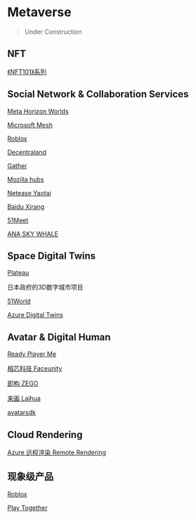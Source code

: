 # Metaverse

> Under Construction


## NFT
[《NFT101》系列](https://nft101.lfgkids.com/)

## Social Network & Collaboration Services

[Meta Horizon Worlds](https://www.oculus.com/horizon-worlds)

[Microsoft Mesh](https://www.microsoft.com/en-us/mesh)

[Roblox](https://www.roblox.com/)

[Decentraland](https://decentraland.org/)

[Gather](https://www.gather.town/)

[Mozilla hubs](https://hubs.mozilla.com/)

[Netease Yaotai](https://yaotai.163.com/)

[Baidu Xirang](https://vr.baidu.com/product/xirang)

[51Meet](https://www.51aes.com/)

[ANA SKY WHALE](https://www.anahd.co.jp/group/en/pr/202105/20210520.html)

## Space Digital Twins 

[Plateau](https://www.mlit.go.jp/plateau/)

日本政府的3D数字城市项目

[51World](https://www.51aes.com/)

[Azure Digital Twins](https://azure.microsoft.com/en-us/services/digital-twins/#overview)

## Avatar & Digital Human

[Ready Player Me](https://readyplayer.me/developers)

[相芯科技 Faceunity](https://www.faceunity.com/avatarx.html)

[即构 ZEGO](https://www.zego.im/product/avatar)

[来画 Laihua](https://www.laihua.com/meta)

[avatarsdk](https://avatarsdk.com/avatars/)

## Cloud Rendering

[Azure 远程渲染 Remote Rendering](https://azure.microsoft.com/zh-cn/services/remote-rendering/#overview)

## 现象级产品

[Roblox]()

[Play Together]()